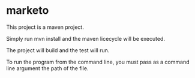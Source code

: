 # marketo
This project is a maven project.

Simply run mvn install and the maven licecycle will be executed. 

The project will build and the test will run. 

To run the program from the command line, you must pass as a command line argument the path of the file. 


